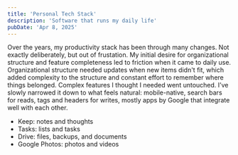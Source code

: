 ```yaml
---
title: 'Personal Tech Stack'
description: 'Software that runs my daily life'
pubDate: 'Apr 8, 2025'
---
```


Over the years, my productivity stack has been through many changes. Not exactly deliberately, but out of frustation. My initial desire for organizational structure and feature completeness led to friction when it came to daily use. Organizational structure needed updates when new items didn't fit, which added complexity to the structure and constant effort to remember where things belonged. Complex features I thought I needed went untouched. I’ve slowly narrowed it down to what feels natural: mobile-native, search bars for reads, tags and headers for writes, mostly apps by Google that integrate well with each other.

- Keep: notes and thoughts
- Tasks: lists and tasks
- Drive: files, backups, and documents
- Google Photos: photos and videos
